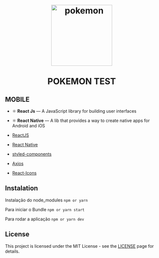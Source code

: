 <h1 align="center">
<br>
  <img src="https://imagensemoldes.com.br/wp-content/uploads/2020/04/Logo-Pokebola-Pok%C3%A9mon-PNG-1200x900.png" width="200" alt="pokemon" border="0">
<br>
<br>
POKEMON TEST
</h1>


## MOBILE
- ⚛️ **React Js** — A JavaScript library for building user interfaces
- ⚛️ **React Native** — A lib that provides a way to create native apps for Android and iOS

-   [ReactJS](https://reactjs.org/)
-   [React Native](https://facebook.github.io/react-native/)
-   [styled-components](https://www.styled-components.com/)
-   [Axios](https://github.com/axios/axios)
-   [React-Icons](http://react-icons.github.io/react-icons/)


## Instalation
Instalação do node_modules
`npm or yarn`

Para iniciar o Bundle
`npm or yarn start`

Para rodar a aplicação
`npm or yarn dev`



## License
This project is licensed under the MIT License - see the [LICENSE](https://opensource.org/licenses/MIT) page for details.
